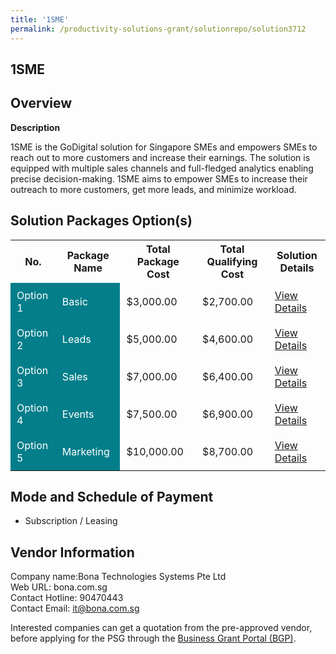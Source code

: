 ```yaml
---
title: '1SME'
permalink: /productivity-solutions-grant/solutionrepo/solution3712
---
```


## 1SME

## Overview

**Description**

1SME is the GoDigital solution for Singapore SMEs and empowers SMEs to reach out to more customers and increase their earnings.
The solution is equipped with multiple sales channels and full-fledged analytics enabling precise decision-making.
1SME aims to empower SMEs to increase their outreach to more customers, get more leads, and minimize workload.

## Solution Packages Option(s)

<table>
<tr>
<th><b>No.</b></th>
<th><b>Package Name</b></th>
<th><b>Total Package Cost</b></th>
<th><b>Total Qualifying Cost</b></th>
<th><b>Solution Details</b></th>
</tr>
<tr>
<td style='padding: 10px; background-color: #037E8A; color: #FFFFFF;'>Option 1</td>
<td style='padding: 10px; background-color: #037E8A; color: #FFFFFF;'>Basic</td>
<td style='padding: 10px;'>$3,000.00</td>
<td style='padding: 10px;'>$2,700.00</td>
<td style='padding: 10px;'><a href='/images/psg/BonaTechnologies_1SME_Annex3_Desensitised_Part1.pdf' target='_blank'>View Details</a></td>
</tr>
<tr>
<td style='padding: 10px; background-color: #037E8A; color: #FFFFFF;'>Option 2</td>
<td style='padding: 10px; background-color: #037E8A; color: #FFFFFF;'>Leads </td>
<td style='padding: 10px;'>$5,000.00</td>
<td style='padding: 10px;'>$4,600.00</td>
<td style='padding: 10px;'><a href='/images/psg/BonaTechnologies_1SME_Annex3_Desensitised_Part2.pdf' target='_blank'>View Details</a></td>
</tr>
<tr>
<td style='padding: 10px; background-color: #037E8A; color: #FFFFFF;'>Option 3</td>
<td style='padding: 10px; background-color: #037E8A; color: #FFFFFF;'>Sales </td>
<td style='padding: 10px;'>$7,000.00</td>
<td style='padding: 10px;'>$6,400.00</td>
<td style='padding: 10px;'><a href='/images/psg/BonaTechnologies_1SME_Annex3_Desensitised_Part3.pdf' target='_blank'>View Details</a></td>
</tr>
<tr>
<td style='padding: 10px; background-color: #037E8A; color: #FFFFFF;'>Option 4</td>
<td style='padding: 10px; background-color: #037E8A; color: #FFFFFF;'>Events</td>
<td style='padding: 10px;'>$7,500.00</td>
<td style='padding: 10px;'>$6,900.00</td>
<td style='padding: 10px;'><a href='/images/psg/BonaTechnologies_1SME_Annex3_Desensitised_Part4.pdf' target='_blank'>View Details</a></td>
</tr>
<tr>
<td style='padding: 10px; background-color: #037E8A; color: #FFFFFF;'>Option 5</td>
<td style='padding: 10px; background-color: #037E8A; color: #FFFFFF;'>Marketing</td>
<td style='padding: 10px;'>$10,000.00</td>
<td style='padding: 10px;'>$8,700.00</td>
<td style='padding: 10px;'><a href='/images/psg/BonaTechnologies_1SME_Annex3_Desensitised_Part5.pdf' target='_blank'>View Details</a></td>
</tr>
</table>

## Mode and Schedule of Payment

 - Subscription / Leasing

## Vendor Information

 Company name:Bona Technologies Systems Pte Ltd<br>Web URL: bona.com.sg <br>Contact Hotline: 90470443 <br>Contact Email: it@bona.com.sg 

Interested companies can get a quotation from the pre-approved vendor, before applying for the PSG through the <a href='https://www.businessgrants.gov.sg/' target='_blank' rel='noopener'>Business Grant Portal (BGP)</a>.

<script src="/jquery/resize-tables.js"></script>
